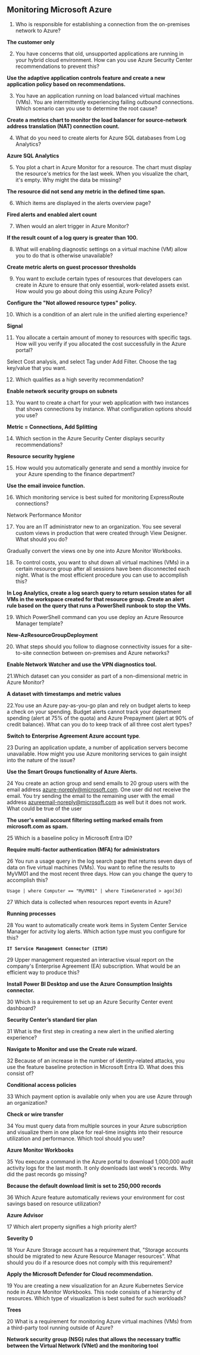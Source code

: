 

## Monitoring Microsoft Azure

1. Who is responsible for establishing a connection from the on-premises network to Azure?

**The customer only**

2. You have concerns that old, unsupported applications are running in your hybrid cloud environment. How can you use Azure Security Center recommendations to prevent this?

**Use the adaptive application controls feature and create a new application policy based on recommendations.**

3. You have an application running on load balanced virtual machines (VMs). You are intermittently experiencing failing outbound connections. Which scenario can you use to determine the root cause?

**Create a metrics chart to monitor the load balancer for source-network address translation (NAT) connection count.**

4. What do you need to create alerts for Azure SQL databases from Log Analytics?

**Azure SQL Analytics**

5. You plot a chart in Azure Monitor for a resource. The chart must display the resource's metrics for the last week. When you visualize the chart, it's empty. Why might the data be missing?


**The resource did not send any metric in the defined time span.**

6. Which items are displayed in the alerts overview page?

**Fired alerts and enabled alert count**

7. When would an alert trigger in Azure Monitor?

**If the result count of a log query is greater than 100.**

8. What will enabling diagnostic settings on a virtual machine (VM) allow you to do that is otherwise unavailable?

**Create metric alerts on guest processor thresholds**

9. You want to exclude certain types of resources that developers can create in Azure to ensure that only essential, work-related assets exist. How would you go about doing this using Azure Policy?

**Configure the "Not allowed resource types" policy.**

10. Which is a condition of an alert rule in the unified alerting experience?

**Signal**

11. You allocate a certain amount of money to resources with specific tags. How will you verify if you allocated the cost successfully in the Azure portal?


Select Cost analysis, and select Tag under Add Filter. Choose the tag key/value that you want.

12. Which qualifies as a high severity recommendation?

**Enable network security groups on subnets**

13. You want to create a chart for your web application with two instances that shows connections by instance. What configuration options should you use?

**Metric = Connections, Add Splitting**

14. Which section in the Azure Security Center displays security recommendations?

**Resource security hygiene**

15. How would you automatically generate and send a monthly invoice for your Azure spending to the finance department?

**Use the email invoice function.**

16. Which monitoring service is best suited for monitoring ExpressRoute connections?

Network Performance Monitor

17. You are an IT administrator new to an organization. You see several custom views in production that were created through View Designer. What should you do?


Gradually convert the views one by one into Azure Monitor Workbooks.

18. To control costs, you want to shut down all virtual machines (VMs) in a certain resource group after all sessions have been disconnected each night. What is the most efficient procedure you can use to accomplish this?

**In Log Analytics, create a log search query to return session states for all VMs in the workspace created for that resource group. Create an alert rule based on the query that runs a PowerShell runbook to stop the VMs.**

19. Which PowerShell command can you use deploy an Azure Resource Manager template?

**New-AzResourceGroupDeployment**

20. What steps should you follow to diagnose connectivity issues for a site-to-site connection between on-premises and Azure networks?

**Enable Network Watcher and use the VPN diagnostics tool.**

21.Which dataset can you consider as part of a non-dimensional metric in Azure Monitor?

**A dataset with timestamps and metric values**

22.You use an Azure pay-as-you-go plan and rely on budget alerts to keep a check on your spending. Budget alerts cannot track your department spending (alert at 75% of the quota) and Azure Prepayment (alert at 90% of credit balance). What can you do to keep track of all three cost alert types?

**Switch to Enterprise Agreement Azure account type**.

23 During an application update, a number of application servers become unavailable. How might you use Azure monitoring services to gain insight into the nature of the issue?

**Use the Smart Groups functionality of Azure Alerts.**

24 You create an action group and send emails to 20 group users with the email address azure-noreply@microsoft.com. One user did not receive the email. You try sending the email to the remaining user with the email address azureemail-noreply@microsoft.com as well but it does not work. What could be true of the user

**The user's email account filtering setting marked emails from microsoft.com as spam.**

25 Which is a baseline policy in Microsoft Entra ID?

**Require multi-factor authentication (MFA) for administrators**

26 You run a usage query in the log search page that returns seven days of data on five virtual machines (VMs). You want to refine the results to MyVM01 and the most recent three days. How can you change the query to accomplish this?

```
Usage | where Computer == "MyVM01" | where TimeGenerated > ago(3d)

```

27 Which data is collected when resources report events in Azure?

**Running processes**

28 You want to automatically create work items in System Center Service Manager for activity log alerts. Which action type must you configure for this?

**`IT Service Management Connector (ITSM)`**

29 Upper management requested an interactive visual report on the company's Enterprise Agreement (EA) subscription. What would be an efficient way to produce this?

**Install Power BI Desktop and use the Azure Consumption Insights connector.**

30  Which is a requirement to set up an Azure Security Center event dashboard?

**Security Center’s standard tier plan**

31 What is the first step in creating a new alert in the unified alerting experience?

**Navigate to Monitor and use the Create rule wizard.**


32 Because of an increase in the number of identity-related attacks, you use the feature baseline protection in Microsoft Entra ID. What does this consist of?

**Conditional access policies**

33 Which payment option is available only when you are use Azure through an organization?

**Check or wire transfer**

34 You must query data from multiple sources in your Azure subscription and visualize them in one place for real-time insights into their resource utilization and performance. Which tool should you use?

**Azure Monitor Workbooks**

35 You execute a command in the Azure portal to download 1,000,000 audit activity logs for the last month. It only downloads last week's records. Why did the past records go missing?

**Because the default download limit is set to 250,000 records**

36 Which Azure feature automatically reviews your environment for cost savings based on resource utilization?

**Azure Advisor**

17 Which alert property signifies a high priority alert?

**Severity 0**

18 Your Azure Storage account has a requirement that, "Storage accounts should be migrated to new Azure Resource Manager resources". What should you do if a resource does not comply with this requirement?


**Apply the Microsoft Defender for Cloud recommendation.**

19 You are creating a new visualization for an Azure Kubernetes Service node in Azure Monitor Workbooks. This node consists of a hierarchy of resources. Which type of visualization is best suited for such workloads?

**Trees**

20 What is a requirement for monitoring Azure virtual machines (VMs) from a third-party tool running outside of Azure?

**Network security group (NSG) rules that allows the necessary traffic between the Virtual Network (VNet) and the monitoring tool**